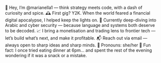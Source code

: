 👋 Hey, I’m @marianella1 — think strategy meets code, with a dash of curiosity and spice.
🕰️ First gig? Y2K. When the world feared a financial digital apocalypse, I helped keep the lights on.
🔐 Currently deep-diving into Arabic and cyber security — because language and systems both deserve to be decoded.
📈 I bring a monetisation and trading lens to frontier tech — let’s build what’s next, and make it profitable.
📬 Reach out via email — always open to sharp ideas and sharp minds.
💬 Pronouns: she/her
🍷 Fun fact: I once tried eating dinner at 6pm… and spent the rest of the evening wondering if it was a snack or a mistake.
